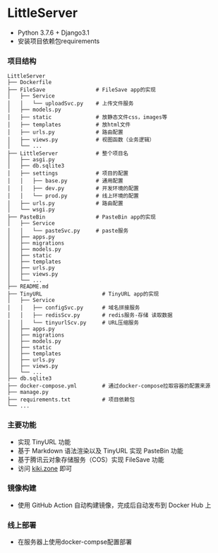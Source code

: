 # LittleServer

- Python 3.7.6 + Django3.1
- 安装项目依赖包requirements



### 项目结构

```
LittleServer
├── Dockerfile
├── FileSave                # FileSave app的实现
│   ├── Service
│   │   └── uploadSvc.py    # 上传文件服务
│   ├── models.py 
│   ├── static              # 放静态文件css，images等
│   ├── templates           # 放html文件
│   ├── urls.py             # 路由配置
│   ├── views.py            # 视图函数（业务逻辑）
│   └── ...
├── LittleServer            # 整个项目名
│   ├── asgi.py
│   ├── db.sqlite3  
│   ├── settings            # 项目的配置
│   │   ├── base.py         # 通用配置
│   │   ├── dev.py          # 开发环境的配置
│   │   └── prod.py         # 线上环境的配置
│   ├── urls.py             # 路由配置
│   └── wsgi.py
├── PasteBin                # PasteBin app的实现
│   ├── Service      
│   │   └── pasteSvc.py     # paste服务
│   ├── apps.py
│   ├── migrations
│   ├── models.py
│   ├── static
│   ├── templates
│   ├── urls.py
│   ├── views.py
│   └── ...
├── README.md
├── TinyURL                   # TinyURL app的实现
│   ├── Service
│   │   ├── configSvc.py      # 域名拼接服务
│   │   ├── redisScv.py       # redis服务-存储 读取数据
│   │   └── tinyurlScv.py     # URL压缩服务
│   ├── apps.py    
│   ├── migrations
│   ├── models.py
│   ├── static
│   ├── templates
│   ├── urls.py
│   ├── views.py
│   └── ...
├── db.sqlite3
├── docker-compose.yml        # 通过docker-compose拉取容器的配置来源
├── manage.py
├── requirements.txt          # 项目依赖包
└── ...
```



### 主要功能

- 实现 TinyURL 功能
- 基于 Markdown 语法渲染以及 TinyURL 实现 PasteBin 功能
- 基于腾讯云对象存储服务（COS）实现 FileSave 功能
- 访问 [kiki.zone](https://www.kiki.zone.com) 即可



### 镜像构建

- 使用 GitHub Action 自动构建镜像，完成后自动发布到 Docker Hub 上



### 线上部署

- 在服务器上使用docker-compse配置部署





